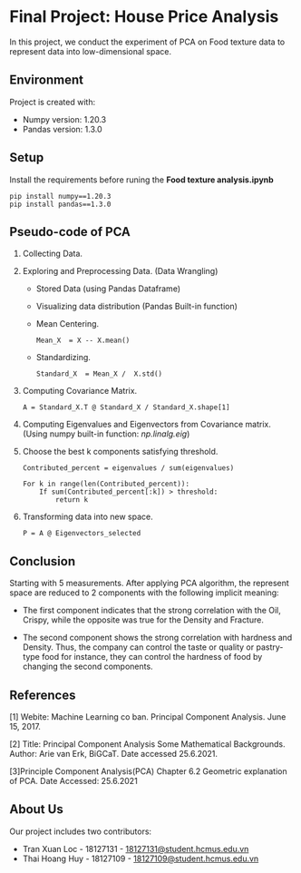 # Final Project: House Price Analysis
In this project, we conduct the experiment of PCA on Food texture data to represent data into low-dimensional space.

## Environment
Project is created with:
* Numpy version: 1.20.3
* Pandas version: 1.3.0
	
## Setup
Install the requirements before runing the **Food texture analysis.ipynb**

```
pip install numpy==1.20.3
pip install pandas==1.3.0
```
## Pseudo-code of PCA

1.   Collecting Data.

2.  Exploring and Preprocessing Data. (Data Wrangling)

    - Stored Data (using Pandas Dataframe)

    -  Visualizing data distribution (Pandas Built-in function)

    -  Mean Centering.

        ``` {xleftmargin="-1cm"}
        Mean_X  = X -- X.mean()
        ```

    - Standardizing.

        ``` {xleftmargin="-1cm"}
        Standard_X  = Mean_X /  X.std() 
        ```

3.  Computing Covariance Matrix.

        A = Standard_X.T @ Standard_X / Standard_X.shape[1]

4.  Computing Eigenvalues and Eigenvectors from Covariance matrix.
    (Using numpy built-in function: *np.linalg.eig*)

5.  Choose the best k components satisfying threshold.

        Contributed_percent = eigenvalues / sum(eigenvalues)

        For k in range(len(Contributed_percent)):
            If sum(Contributed_percent[:k]) > threshold:
                return k

6.  Transforming data into new space.

        P = A @ Eigenvectors_selected

## Conclusion
Starting with 5 measurements. After applying PCA algorithm, the represent space are reduced to 2 components with the following implicit meaning:
- The first component indicates that the strong correlation with the Oil, Crispy, while the opposite was true for the Density and Fracture.

- The second component shows the strong correlation with hardness and Density. Thus, the company can control the taste or quality or pastry-type food for instance, they can control the hardness of food by changing the second components.

## References
[1] Webite: Machine Learning co ban. Principal Component Analysis. June 15, 2017.

[2] Title: Principal Component Analysis Some Mathematical Backgrounds. Author: Arie
van Erk, BiGCaT. Date accessed 25.6.2021.

[3]Principle Component Analysis(PCA) Chapter 6.2 Geometric explanation of PCA. Date
Accessed: 25.6.2021

## About Us
Our project includes two contributors:
- Tran Xuan Loc - 18127131 - 18127131@student.hcmus.edu.vn
- Thai Hoang Huy - 18127109 - 18127109@student.hcmus.edu.vn
